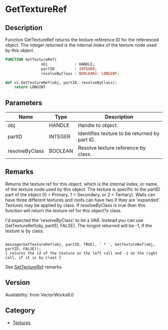 # GetTextureRef

## Description
Function GetTextureRef returns the texture reference ID for the referenced object. The integer returned is the internal index of the texture node used by this object.

```pascal
FUNCTION GetTextureRef(
				obj            : HANDLE;
				partID         : INTEGER;
				resolveByClass : BOOLEAN): LONGINT;
```

```python
def vs.GetTextureRef(obj, partID, resolveByClass):
    return LONGINT
```

## Parameters
|Name|Type|Description|
|---|---|---|
|obj|HANDLE|Handle to object.|
|partID|INTEGER|Identifies texture to be returned by part ID.|
|resolveByClass|BOOLEAN|Resolve texture reference by class.|

## Remarks
Returns the texture ref for this object, which is the internal index, or name, of the texture node used by this object.  The texture is specific to the partID part of the object (0 = Primary, 1 = Secondary, or 2 = Tertiary).  Walls can have three different textures and roofs can have two if they are 'expanded'.  Textures may be applied by class.  If resolveByClass is true then this function will return the texture ref for this object?s class.


I'd expected the 'resolveByClass' to be a VAR. Instead you can use GetTextureRef(obj, partID, FALSE). The longint returned will be -1, if the texture is by class:

<code lang="pas">
message(GetTextureRef(obj, partID, TRUE), ' * ', GetTextureRef(obj, partID, FALSE));
{ returns the id of the texture on the left call and -1 on the right call, if it is by class }
</code>

See [SetTextureRef](SetTextureRef.md) remarks.

## Version
Availability: from VectorWorks8.0

## Category
* [Textures](../Categories/Textures.md)
